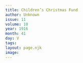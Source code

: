 ```yaml
---
title: Children’s Christmas Fund
author: Unknown
issue: 11
volume: 10
year: 1916
month: 41
day: V
tags:
layout: page.njk
image:
---
```



